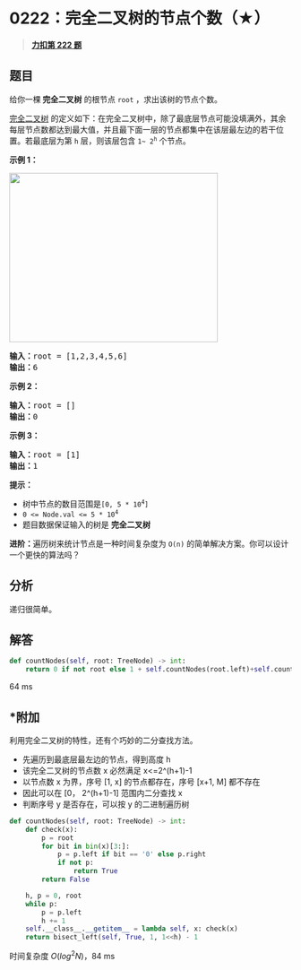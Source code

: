 # 0222：完全二叉树的节点个数（★）


> <u>**[力扣第 222 题](https://leetcode.cn/problems/count-complete-tree-nodes/)**</u>

## 题目

<p>给你一棵<strong> 完全二叉树</strong> 的根节点 <code>root</code> ，求出该树的节点个数。</p>

<p><a href="https://baike.baidu.com/item/%E5%AE%8C%E5%85%A8%E4%BA%8C%E5%8F%89%E6%A0%91/7773232?fr=aladdin">完全二叉树</a> 的定义如下：在完全二叉树中，除了最底层节点可能没填满外，其余每层节点数都达到最大值，并且最下面一层的节点都集中在该层最左边的若干位置。若最底层为第 <code>h</code> 层，则该层包含 <code>1~ 2<sup>h</sup></code> 个节点。</p>



<p><strong>示例 1：</strong></p>
<img alt="" src="https://assets.leetcode.com/uploads/2021/01/14/complete.jpg" style="width: 372px; height: 302px;" />
<pre>
<strong>输入：</strong>root = [1,2,3,4,5,6]
<strong>输出：</strong>6
</pre>

<p><strong>示例 2：</strong></p>

<pre>
<strong>输入：</strong>root = []
<strong>输出：</strong>0
</pre>

<p><strong>示例 3：</strong></p>

<pre>
<strong>输入：</strong>root = [1]
<strong>输出：</strong>1
</pre>



<p><strong>提示：</strong></p>

<ul>
<li>树中节点的数目范围是<code>[0, 5 * 10<sup>4</sup>]</code></li>
<li><code>0 <= Node.val <= 5 * 10<sup>4</sup></code></li>
<li>题目数据保证输入的树是 <strong>完全二叉树</strong></li>
</ul>



<p><strong>进阶：</strong>遍历树来统计节点是一种时间复杂度为 <code>O(n)</code> 的简单解决方案。你可以设计一个更快的算法吗？</p>


## 分析

递归很简单。

## 解答

```python
def countNodes(self, root: TreeNode) -> int:
    return 0 if not root else 1 + self.countNodes(root.left)+self.countNodes(root.right)
```
64 ms

## *附加

利用完全二叉树的特性，还有个巧妙的二分查找方法。
- 先遍历到最底层最左边的节点，得到高度 h
- 该完全二叉树的节点数 x 必然满足 x<=2^(h+1)-1
- 以节点数 x 为界，序号 [1, x] 的节点都存在，序号 [x+1, M] 都不存在
- 因此可以在 [0， 2^(h+1)-1] 范围内二分查找 x
- 判断序号 y 是否存在，可以按 y 的二进制遍历树


```python
def countNodes(self, root: TreeNode) -> int:
    def check(x):
        p = root
        for bit in bin(x)[3:]:
            p = p.left if bit == '0' else p.right
            if not p:
                return True
        return False

    h, p = 0, root
    while p:
        p = p.left
        h += 1
    self.__class__.__getitem__ = lambda self, x: check(x)
    return bisect_left(self, True, 1, 1<<h) - 1
```
时间复杂度 $O(log^2 N)$，84 ms
